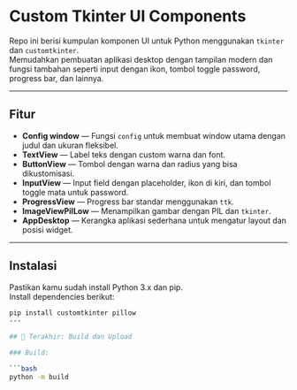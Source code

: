 # Custom Tkinter UI Components

Repo ini berisi kumpulan komponen UI untuk Python menggunakan `tkinter` dan `customtkinter`.  
Memudahkan pembuatan aplikasi desktop dengan tampilan modern dan fungsi tambahan seperti input dengan ikon, tombol toggle password, progress bar, dan lainnya.

---

## Fitur

- **Config window** — Fungsi `config` untuk membuat window utama dengan judul dan ukuran fleksibel.
- **TextView** — Label teks dengan custom warna dan font.
- **ButtonView** — Tombol dengan warna dan radius yang bisa dikustomisasi.
- **InputView** — Input field dengan placeholder, ikon di kiri, dan tombol toggle mata untuk password.
- **ProgressView** — Progress bar standar menggunakan `ttk`.
- **ImageViewPilLow** — Menampilkan gambar dengan PIL dan `tkinter`.
- **AppDesktop** — Kerangka aplikasi sederhana untuk mengatur layout dan posisi widget.

---

## Instalasi

Pastikan kamu sudah install Python 3.x dan pip.  
Install dependencies berikut:

```bash
pip install customtkinter pillow
---

## 🚀 Terakhir: Build dan Upload

### Build:

```bash
python -m build
